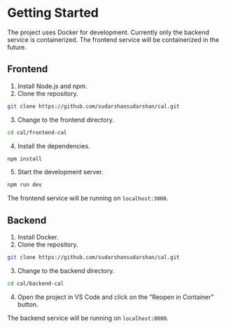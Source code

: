 # Getting Started

The project uses Docker for development. Currently only the backend service is containerized. The frontend service will be containerized in the future.

## Frontend

1. Install Node.js and npm.
2. Clone the repository.
```bash
git clone https://github.com/sudarshansudarshan/cal.git
```
3. Change to the frontend directory.
```bash
cd cal/frontend-cal
```
4. Install the dependencies.
```bash
npm install
```
5. Start the development server.
```bash
npm run dev
```

The frontend service will be running on `localhost:3000`.

## Backend

1. Install Docker.
2. Clone the repository.
```bash
git clone https://github.com/sudarshansudarshan/cal.git
```
3. Change to the backend directory.
```bash
cd cal/backend-cal
```
4. Open the project in VS Code and click on the "Reopen in Container" button.

The backend service will be running on `localhost:8000`.